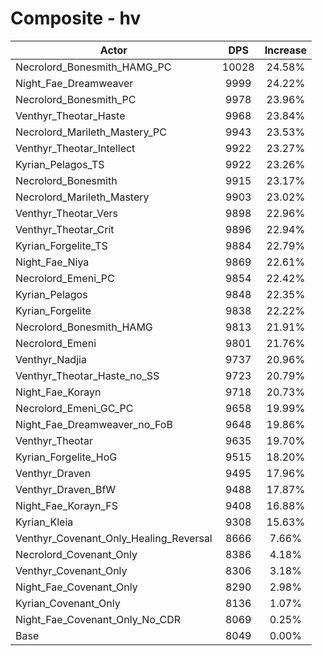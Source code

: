# Composite - hv
| Actor | DPS | Increase |
|---|:---:|:---:|
|Necrolord_Bonesmith_HAMG_PC|10028|24.58%|
|Night_Fae_Dreamweaver|9999|24.22%|
|Necrolord_Bonesmith_PC|9978|23.96%|
|Venthyr_Theotar_Haste|9968|23.84%|
|Necrolord_Marileth_Mastery_PC|9943|23.53%|
|Venthyr_Theotar_Intellect|9922|23.27%|
|Kyrian_Pelagos_TS|9922|23.26%|
|Necrolord_Bonesmith|9915|23.17%|
|Necrolord_Marileth_Mastery|9903|23.02%|
|Venthyr_Theotar_Vers|9898|22.96%|
|Venthyr_Theotar_Crit|9896|22.94%|
|Kyrian_Forgelite_TS|9884|22.79%|
|Night_Fae_Niya|9869|22.61%|
|Necrolord_Emeni_PC|9854|22.42%|
|Kyrian_Pelagos|9848|22.35%|
|Kyrian_Forgelite|9838|22.22%|
|Necrolord_Bonesmith_HAMG|9813|21.91%|
|Necrolord_Emeni|9801|21.76%|
|Venthyr_Nadjia|9737|20.96%|
|Venthyr_Theotar_Haste_no_SS|9723|20.79%|
|Night_Fae_Korayn|9718|20.73%|
|Necrolord_Emeni_GC_PC|9658|19.99%|
|Night_Fae_Dreamweaver_no_FoB|9648|19.86%|
|Venthyr_Theotar|9635|19.70%|
|Kyrian_Forgelite_HoG|9515|18.20%|
|Venthyr_Draven|9495|17.96%|
|Venthyr_Draven_BfW|9488|17.87%|
|Night_Fae_Korayn_FS|9408|16.88%|
|Kyrian_Kleia|9308|15.63%|
|Venthyr_Covenant_Only_Healing_Reversal|8666|7.66%|
|Necrolord_Covenant_Only|8386|4.18%|
|Venthyr_Covenant_Only|8306|3.18%|
|Night_Fae_Covenant_Only|8290|2.98%|
|Kyrian_Covenant_Only|8136|1.07%|
|Night_Fae_Covenant_Only_No_CDR|8069|0.25%|
|Base|8049|0.00%|
